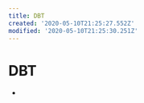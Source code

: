```yaml
---
title: DBT
created: '2020-05-10T21:25:27.552Z'
modified: '2020-05-10T21:25:30.251Z'
---
```


# DBT

* 
